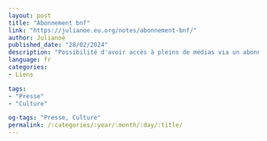 ```yaml
---
layout: post
title: "Abonnement bnf"
link: "https://julianoe.eu.org/notes/abonnement-bnf/"
author: Julianoë
published_date: "28/02/2024"
description: "Possibilité d'avoir accès à pleins de médias via un abonnement unique à la BNF"
language: fr
categories:
- Liens

tags:
- "Presse"
- "Culture"

og-tags: "Presse, Culture"
permalink: /:categories/:year/:month/:day/:title/
---
```

